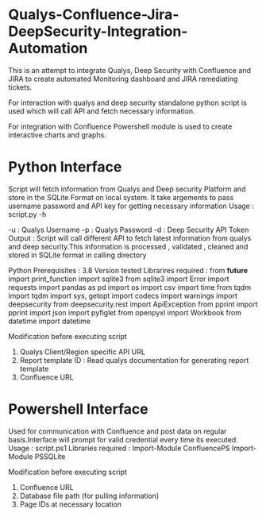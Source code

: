 # Qualys-Confluence-Jira-DeepSecurity-Integration-Automation

This is an attempt to integrate Qualys, Deep Security with Confluence and JIRA to create automated Monitoring dashboard and JIRA remediating tickets.

For interaction with qualys and deep security standalone python script is used which will call API and fetch necessary information.

For integration with Confluence Powershell module is used to create interactive charts and graphs.

<h1>Python Interface</h1>
Script will fetch information from Qualys and Deep security Platform and store in the SQLite Format on local system. It take argements to pass username password and API key for getting necessary information
Usage : script.py -h 
 
-u : Qualys Username
-p : Qualys Password
-d : Deep Security API Token
Output : Script will call different API to fetch latest information from qualys and deep security.This information is processed , validated , cleaned and stored in SQLite format in calling directory

Python Prerequisites : 3.8 Version tested 
Librarires required :
    from __future__ import print_function
    import sqlite3
    from sqlite3 import Error
    import requests
    import pandas as pd
    import os
    import csv
    import time
    from tqdm import tqdm
    import sys, getopt
    import codecs
    import warnings
    import deepsecurity
    from deepsecurity.rest import ApiException
    from pprint import pprint
    import json
    import pyfiglet
    from openpyxl import Workbook
    from datetime import datetime

Modification before executing script 
1. Qualys Client/Region specific API URL
2. Report template ID : Read qualys documentation for generating report template
3. Confluence URL

<h1>Powershell Interface</h1>

Used for communication with Confluence and post data on regular basis.Interface will prompt for valid credential every time its executed.
Usage : script.ps1
Libraries required : 
    Import-Module ConfluencePS
    Import-Module PSSQLite

Modification before executing script 
1. Confluence URL
2. Database file path (for pulling information)
3. Page IDs at necessary location
